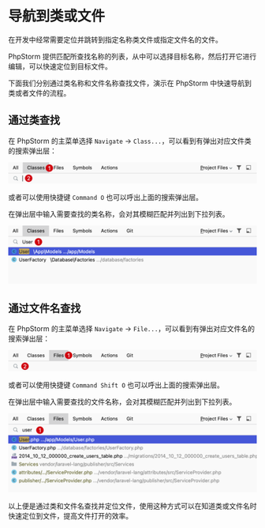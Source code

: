# 导航到类或文件

在开发中经常需要定位并跳转到指定名称类文件或指定文件名的文件。

PhpStorm 提供匹配所查找名称的列表，从中可以选择目标名称，然后打开它进行编辑，可以快速定位到目标文件。

下面我们分别通过类名称和文件名称查找文件，演示在 PhpStorm 中快速导航到类或者文件的流程。

## 通过类查找

在 PhpStorm 的主菜单选择 `Navigate` -> `Class...`，可以看到有弹出对应文件类的搜索弹出层：

![](./images/navigate-to-classes-or-files/navigate-to-class.png)

或者可以使用快捷键 `Command O` 也可以呼出上面的搜索弹出层。

在弹出层中输入需要查找的类名称，会对其模糊匹配并列出到下拉列表。

![](./images/navigate-to-classes-or-files/navigate-to-classes-result.png)

## 通过文件名查找

在 PhpStorm 的主菜单选择 `Navigate` -> `File...`，可以看到有弹出对应文件名的搜索弹出层：

![](./images/navigate-to-classes-or-files/navigate-to-file.png)

或者可以使用快捷键 `Command Shift O` 也可以呼出上面的搜索弹出层。

在弹出层中输入需要查找的文件名称，会对其模糊匹配并列出到下拉列表。

![](./images/navigate-to-classes-or-files/navigate-to-files-result.png)

以上便是通过类和文件名查找并定位文件，使用这种方式可以在知道类或文件名时快速定位到文件，提高文件打开的效率。
